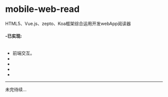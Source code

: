 # mobile-web-read
HTML5、Vue.js、zepto、Koa框架综合运用开发webApp阅读器
<br/>
<h4>-已实现:</h4>
<ul>
  <li>前端交互。</li>
  <li></li>
  <li></li>
  <li></li>
  <li></li>
</ul>
<hr>
未完待续...
